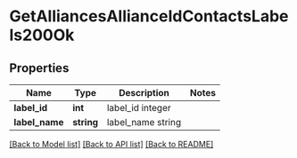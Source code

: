 # GetAlliancesAllianceIdContactsLabels200Ok

## Properties
Name | Type | Description | Notes
------------ | ------------- | ------------- | -------------
**label_id** | **int** | label_id integer | 
**label_name** | **string** | label_name string | 

[[Back to Model list]](../README.md#documentation-for-models) [[Back to API list]](../README.md#documentation-for-api-endpoints) [[Back to README]](../README.md)


